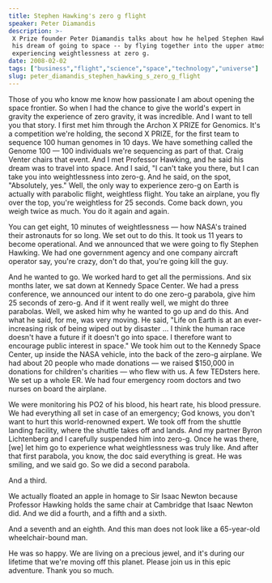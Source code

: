```yaml
---
title: Stephen Hawking's zero g flight
speaker: Peter Diamandis
description: >-
 X Prize founder Peter Diamandis talks about how he helped Stephen Hawking fulfill
 his dream of going to space -- by flying together into the upper atmosphere and
 experiencing weightlessness at zero g.
date: 2008-02-02
tags: ["business","flight","science","space","technology","universe"]
slug: peter_diamandis_stephen_hawking_s_zero_g_flight
---
```


Those of you who know me know how passionate I am about opening the space frontier. So
when I had the chance to give the world's expert in gravity the experience of zero
gravity, it was incredible. And I want to tell you that story. I first met him through the
Archon X PRIZE for Genomics. It's a competition we're holding, the second X PRIZE, for the
first team to sequence 100 human genomes in 10 days. We have something called the Genome
100 — 100 individuals we're sequencing as part of that. Craig Venter chairs that event. And
I met Professor Hawking, and he said his dream was to travel into space. And I said, "I
can't take you there, but I can take you into weightlessness into zero-g. And he said, on
the spot, "Absolutely, yes." Well, the only way to experience zero-g on Earth is actually
with parabolic flight, weightless flight. You take an airplane, you fly over the top,
you're weightless for 25 seconds. Come back down, you weigh twice as much. You do it again
and again.

You can get eight, 10 minutes of weightlessness — how NASA's trained their astronauts for
so long. We set out to do this. It took us 11 years to become operational. And we
announced that we were going to fly Stephen Hawking. We had one government agency and one
company aircraft operator say, you're crazy, don't do that, you're going kill the
guy.

And he wanted to go. We worked hard to get all the permissions. And six months later, we
sat down at Kennedy Space Center. We had a press conference, we announced our intent to do
one zero-g parabola, give him 25 seconds of zero-g. And if it went really well, we might
do three parabolas. Well, we asked him why he wanted to go up and do this. And what he
said, for me, was very moving. He said, "Life on Earth is at an ever-increasing risk of
being wiped out by disaster ... I think the human race doesn't have a future if it doesn't
go into space. I therefore want to encourage public interest in space." We took him out to
the Kennedy Space Center, up inside the NASA vehicle, into the back of the zero-g
airplane. We had about 20 people who made donations — we raised $150,000 in donations for
children's charities — who flew with us. A few TEDsters here. We set up a whole ER. We had
four emergency room doctors and two nurses on board the airplane.

We were monitoring his PO2 of his blood, his heart rate, his blood pressure. We had
everything all set in case of an emergency; God knows, you don't want to hurt this
world-renowned expert. We took off from the shuttle landing facility, where the shuttle
takes off and lands. And my partner Byron Lichtenberg and I carefully suspended him into
zero-g. Once he was there, [we] let him go to experience what weightlessness was truly
like. And after that first parabola, you know, the doc said everything is great. He was
smiling, and we said go. So we did a second parabola.

And a third.

We actually floated an apple in homage to Sir Isaac Newton because Professor Hawking holds
the same chair at Cambridge that Isaac Newton did. And we did a fourth, and a fifth and a
sixth.

And a seventh and an eighth. And this man does not look like a 65-year-old
wheelchair-bound man.

He was so happy. We are living on a precious jewel, and it's during our lifetime that
we're moving off this planet. Please join us in this epic adventure. Thank you so
much.

<!--
ad_duration=3.33
comment_count=42
event="TED2008"
external_start_time=0
intro_duration=11.82
is_subtitle_required="False"
is_talk_featured="True"
language="en"
language_swap="False"
native_language="en"
number_of_related_talks=6
number_of_speakers=1
number_of_subtitled_videos=32
number_of_tags=6
number_of_talk_download_languages=33
number_of_talk_more_resources=0
number_of_talk_recommendations=0
number_of_talks_take_actions=0
post_ad_duration=0.83
published_timestamp="2008-06-30 10:52:00"
recording_date="2008-02-02"
speaker_description="Space activist"
speaker_is_published=1
speaker_name="Peter Diamandis"
talk_name="Stephen Hawking's zero g flight"
talks_tags=["business","flight","science","space","technology","universe"]
url_photo_speaker="https://pe.tedcdn.com/images/ted/50040_254x191.jpg"
url_photo_talk="https://pe.tedcdn.com/images/ted/47096_480x360.jpg"
url_webpage="https://www.ted.com/talks/peter_diamandis_stephen_hawking_s_zero_g_flight"
video_type_name="TED Stage Talk"
-->